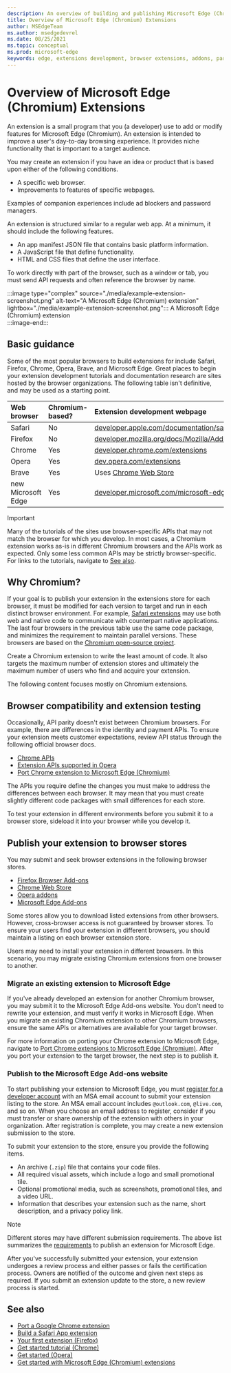 ```yaml
---
description: An overview of building and publishing Microsoft Edge (Chromium) Extensions.
title: Overview of Microsoft Edge (Chromium) Extensions 
author: MSEdgeTeam
ms.author: msedgedevrel
ms.date: 08/25/2021
ms.topic: conceptual
ms.prod: microsoft-edge
keywords: edge, extensions development, browser extensions, addons, partner center, developer, chromium extensions
---
```

# Overview of Microsoft Edge (Chromium) Extensions  

An extension is a small program that you \(a developer\) use to add or modify features for Microsoft Edge \(Chromium\).  An extension is intended to improve a user's day-to-day browsing experience.  It provides niche functionality that is important to a target audience.  

You may create an extension if you have an idea or product that is based upon either of the following conditions.  

*   A specific web browser.  
*   Improvements to features of specific webpages.  
    
Examples of companion experiences include ad blockers and password managers.  

An extension is structured similar to a regular web app.  At a minimum, it should include the following features.

*   An app manifest JSON file that contains basic platform information.  
*   A JavaScript file that define functionality.  
*   HTML and CSS files that define the user interface.  

To work directly with part of the browser, such as a window or tab, you must send API requests and often reference the browser by name.  

:::image type="complex" source="./media/example-extension-screenshot.png" alt-text="A Microsoft Edge (Chromium) extension" lightbox="./media/example-extension-screenshot.png":::
  A Microsoft Edge \(Chromium\) extension  
:::image-end:::  

## Basic guidance  

Some of the most popular browsers to build extensions for include Safari, Firefox, Chrome, Opera, Brave, and Microsoft Edge.  Great places to begin your extension development tutorials and documentation research are sites hosted by the browser organizations.  The following table isn't definitive, and may be used as a starting point.  

| Web browser | Chromium-based? | Extension development webpage |  
|:--- |:--- |:--- |  
| Safari | No | [developer.apple.com/documentation/safariservices/safari_app_extensions][AppleDeveloperSafariservicesAppExtensions] |  
| Firefox | No | [developer.mozilla.org/docs/Mozilla/Add-ons/WebExtensions][MDNWebextensions] |  
| Chrome | Yes | [developer.chrome.com/extensions][ChromeDeveloperExtensions] |  
| Opera | Yes | [dev.opera.com/extensions][OperaDevExtensions] |  
| Brave | Yes | Uses [Chrome Web Store][GoogleChromeWebstoreCategoryExtensions] |  
| new Microsoft Edge | Yes | [developer.microsoft.com/microsoft-edge/extensions][MicrosoftDeveloperEdgeExtensions] |  

> [!IMPORTANT]
> Many of the tutorials of the sites use browser-specific APIs that may not match the browser for which you develop.  In most cases, a Chromium extension works as-is in different Chromium browsers and the APIs work as expected.  Only some less common APIs may be strictly browser-specific.  For links to the tutorials, navigate to [See also](#see-also).  

## Why Chromium?  

If your goal is to publish your extension in the extensions store for each browser, it must be modified for each version to target and run in each distinct browser environment.  For example, [Safari extensions][AppleDeveloperSafariservicesAppExtensions] may use both web and native code to communicate with counterpart native applications.  The last four browsers in the previous table use the same code package, and minimizes the requirement to maintain parallel versions.  These browsers are based on the [Chromium open-source project][ChromiumHome].  

Create a Chromium extension to write the least amount of code.  It also targets the maximum number of extension stores and ultimately the maximum number of users who find and acquire your extension.  

The following content focuses mostly on Chromium extensions.  

## Browser compatibility and extension testing  

Occasionally, API parity doesn't exist between Chromium browsers.  For example, there are differences in the identity and payment APIs.  To ensure your extension meets customer expectations, review API status through the following official browser docs.  

*   [Chrome APIs][ChromeDeveloperExtensionsApiIndex]  
*   [Extension APIs supported in Opera][OperaDevExtensionsApis]  
*   [Port Chrome extension to Microsoft Edge (Chromium)][ExtensionsChromiumDeveloperGuidePortChrome]  
    
The APIs you require define the changes you must make to address the differences between each browser.  It may mean that you must create slightly different code packages with small differences for each store.  

To test your extension in different environments before you submit it to a browser store, sideload it into your browser while you develop it.  

## Publish your extension to browser stores  

You may submit and seek browser extensions in the following browser stores.  

*   [Firefox Browser Add-ons][MozillaAddonsFirefoxExtensions]  
*   [Chrome Web Store][GoogleChromeWebstoreCategoryExtensions]  
*   [Opera addons][OperaAddonsExtensions]  
*   [Microsoft Edge Add-ons][MicrosoftEdgeAddonsCategoryExtensions]  

Some stores allow you to download listed extensions from other browsers.  However, cross-browser access is not guaranteed by browser stores.  To ensure your users find your extension in different browsers, you should maintain a listing on each browser extension store.  

Users may need to install your extension in different browsers. In this scenario, you may migrate existing Chromium extensions from one browser to another.  

### Migrate an existing extension to Microsoft Edge  

If you've already developed an extension for another Chromium browser, you may submit it to the Microsoft Edge Add-ons website. You don't need to rewrite your extension, and must verify it works in Microsoft Edge.  When you migrate an existing Chromium extension to other Chromium browsers, ensure the same APIs or alternatives are available for your target browser.  

For more information on porting your Chrome extension to Microsoft Edge, navigate to [Port Chrome extensions to Microsoft Edge (Chromium)][ExtensionsChromiumDeveloperGuidePortChrome]. After you port your extension to the target browser, the next step is to publish it.  

### Publish to the Microsoft Edge Add-ons website  

To start publishing your extension to Microsoft Edge, you must [register for a developer account][MicrosoftDeveloperRegistration] with an MSA email account to submit your extension listing to the store.  An MSA email account includes `@outlook.com`, `@live.com`, and so on.  When you choose an email address to register, consider if you must transfer or share ownership of the extension with others in your organization.  After registration is complete, you may create a new extension submission to the store.  

To submit your extension to the store, ensure you provide the following items.  

*   An archive \(`.zip`\) file that contains your code files.  
*   All required visual assets, which include a logo and small promotional tile.  
*   Optional promotional media, such as screenshots, promotional tiles, and a video URL.  
*   Information that describes your extension such as the name, short description, and a privacy policy link.  

> [!NOTE]
> Different stores may have different submission requirements.  The above list summarizes the [requirements][ExtensionsChromiumPublish] to publish an extension for Microsoft Edge.  

After you've successfully submitted your extension, your extension undergoes a review process and either passes or fails the certification process.  Owners are notified of the outcome and given next steps as required.  If you submit an extension update to the store, a new review process is started.  

## See also  

*   [Port a Google Chrome extension][ExtensionworkshopPorting]  
*   [Build a Safari App extension][AppleDeveloperSafariservicesAppExtensionsBuilding]  
*   [Your first extension (Firefox)][MDNWebextensionsYourFirst]  
*   [Get started tutorial (Chrome)][ChromeDeveloperExtensionsGetstarted]  
*   [Get started (Opera)][OperaDevExtensionsGettingStarted]  
*   [Get started with Microsoft Edge (Chromium) extensions][ExtensionsChromiumGettingStartedIndex]  

<!-- links -->  

[ExtensionsChromiumDeveloperGuidePortChrome]: ./developer-guide/port-chrome-extension.md "Port Chrome Extension To Microsoft Edge (Chromium) | Microsoft Docs"  
[ExtensionsChromiumGettingStartedIndex]: ./getting-started/index.md "Getting Started With Microsoft Edge (Chromium) Extensions | Microsoft Docs"  
[ExtensionsChromiumPublish]: ./publish/publish-extension.md "Publish An Extension | Microsoft Docs"  

[MicrosoftDeveloperEdgeExtensions]: https://developer.microsoft.com/microsoft-edge/extensions "Develop extensions for Microsoft Edge | Microsoft Developer"  
[MicrosoftDeveloperRegistration]: https://developer.microsoft.com/registration "Partner Center | Microsoft Developer"  

[MicrosoftEdgeAddonsCategoryExtensions]: https://microsoftedge.microsoft.com/addons/category/Edge-Extensions "Extensions for Microsoft Edge | Microsoft Edge"  

[AppleDeveloperSafariservicesAppExtensions]: https://developer.apple.com/documentation/safariservices/safari_app_extensions "Safari App Extensions | Apple Developer"  
[AppleDeveloperSafariservicesAppExtensionsBuilding]: https://developer.apple.com/documentation/safariservices/safari_app_extensions/building_a_safari_app_extension "Building a Safari App Extension | Apple Developer"  

[ChromeDeveloperExtensions]: https://developer.chrome.com/extensions "What are extensions? | Chrome Developer"  
[ChromeDeveloperExtensionsApiIndex]: https://developer.chrome.com/extensions/api_index "Chrome APIs | Chrome Developer"  
[ChromeDeveloperExtensionsGetstarted]: https://developer.chrome.com/extensions/getstarted "Getting Started Tutorial | Chrome Developer"  

[ChromiumHome]: https://www.chromium.org/Home "Chromium"  

[ExtensionworkshopPorting]: https://extensionworkshop.com/documentation/develop/porting-a-google-chrome-extension "Porting a Google Chrome extension | Extension Workshop"  

[GoogleChromeWebstoreCategoryExtensions]: https://chrome.google.com/webstore/category/extensions "Extensions | Chrome Web Store"  

[MDNWebextensions]: https://developer.mozilla.org/docs/Mozilla/Add-ons/WebExtensions "Browser Extensions | MDN"  
[MDNWebextensionsYourFirst]: https://developer.mozilla.org/docs/Mozilla/Add-ons/WebExtensions/Your_first_WebExtension "Your first extension | MDN"  

[MozillaAddonsFirefoxExtensions]: https://addons.mozilla.org/firefox/extensions "Extensions | Add-ons for Firefox"  

[OperaAddonsExtensions]: https://addons.opera.com/extensions "Extensions | Opera Addons"  

[OperaDevExtensions]: https://dev.opera.com/extensions "Extensions Documentation | Dev. Opera"  
[OperaDevExtensionsApis]: https://dev.opera.com/extensions/apis "Extension APIs Supported in Opera | Dev. Opera"  
[OperaDevExtensionsGettingStarted]: https://dev.opera.com/extensions/getting-started "Getting Started | Dev. Opera"  
